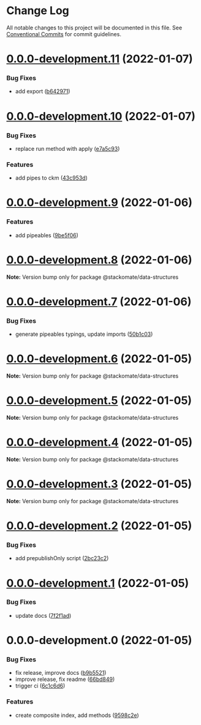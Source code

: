 # Change Log

All notable changes to this project will be documented in this file.
See [Conventional Commits](https://conventionalcommits.org) for commit guidelines.

# [0.0.0-development.11](https://github.com/stackomate/data-structures/compare/@stackomate/data-structures@0.0.0-development.10...@stackomate/data-structures@0.0.0-development.11) (2022-01-07)


### Bug Fixes

* add export ([b642971](https://github.com/stackomate/data-structures/commit/b642971c9d2d7659ad326d9c78518df5c408fb41))





# [0.0.0-development.10](https://github.com/stackomate/data-structures/compare/@stackomate/data-structures@0.0.0-development.9...@stackomate/data-structures@0.0.0-development.10) (2022-01-07)


### Bug Fixes

* replace run method with apply ([e7a5c93](https://github.com/stackomate/data-structures/commit/e7a5c9344b67e974290b5bdb9e7eb772d22a9e43))


### Features

* add pipes to ckm ([43c953d](https://github.com/stackomate/data-structures/commit/43c953d452b9b5f21445df306a66cf06369d0314))





# [0.0.0-development.9](https://github.com/stackomate/data-structures/compare/@stackomate/data-structures@0.0.0-development.8...@stackomate/data-structures@0.0.0-development.9) (2022-01-06)


### Features

* add pipeables ([9be5f06](https://github.com/stackomate/data-structures/commit/9be5f06dd2446aaca8ffb4311658b6240faa2e04))





# [0.0.0-development.8](https://github.com/stackomate/data-structures/compare/@stackomate/data-structures@0.0.0-development.7...@stackomate/data-structures@0.0.0-development.8) (2022-01-06)

**Note:** Version bump only for package @stackomate/data-structures





# [0.0.0-development.7](https://github.com/stackomate/data-structures/compare/@stackomate/data-structures@0.0.0-development.6...@stackomate/data-structures@0.0.0-development.7) (2022-01-06)


### Bug Fixes

* generate pipeables typings, update imports ([50b1c03](https://github.com/stackomate/data-structures/commit/50b1c039c00b1807b8d49b85b96bb1cf22003d6c))





# [0.0.0-development.6](https://github.com/stackomate/data-structures/compare/@stackomate/data-structures@0.0.0-development.5...@stackomate/data-structures@0.0.0-development.6) (2022-01-05)

**Note:** Version bump only for package @stackomate/data-structures





# [0.0.0-development.5](https://github.com/stackomate/data-structures/compare/@stackomate/data-structures@0.0.0-development.4...@stackomate/data-structures@0.0.0-development.5) (2022-01-05)

**Note:** Version bump only for package @stackomate/data-structures





# [0.0.0-development.4](https://github.com/stackomate/data-structures/compare/@stackomate/data-structures@0.0.0-development.3...@stackomate/data-structures@0.0.0-development.4) (2022-01-05)

**Note:** Version bump only for package @stackomate/data-structures





# [0.0.0-development.3](https://github.com/stackomate/data-structures/compare/@stackomate/data-structures@0.0.0-development.2...@stackomate/data-structures@0.0.0-development.3) (2022-01-05)

**Note:** Version bump only for package @stackomate/data-structures





# [0.0.0-development.2](https://github.com/stackomate/data-structures/compare/@stackomate/data-structures@0.0.0-development.1...@stackomate/data-structures@0.0.0-development.2) (2022-01-05)


### Bug Fixes

* add prepublishOnly script ([2bc23c2](https://github.com/stackomate/data-structures/commit/2bc23c27cc4031213dd9223039c1559c4495c2ea))





# [0.0.0-development.1](https://github.com/stackomate/data-structures/compare/@stackomate/data-structures@0.0.0-development.0...@stackomate/data-structures@0.0.0-development.1) (2022-01-05)


### Bug Fixes

* update docs ([7f2f1ad](https://github.com/stackomate/data-structures/commit/7f2f1ad4aeab8d56f31f625f773d6d0df3c54d4b))





# 0.0.0-development.0 (2022-01-05)


### Bug Fixes

* fix release, improve docs ([b9b5521](https://github.com/stackomate/data-structures/commit/b9b5521913798c7755fce307353390afba25a78e))
* improve release, fix readme ([66bd849](https://github.com/stackomate/data-structures/commit/66bd84941dd9cb8edddc4607af0d8056bebe5762))
* trigger ci ([6c1c6d6](https://github.com/stackomate/data-structures/commit/6c1c6d6ba5af66a049e1c7f491d365bfc197a5ba))


### Features

* create composite index, add methods ([9598c2e](https://github.com/stackomate/data-structures/commit/9598c2ec6094c4e2b611054c29b3dc5c00a1c679))

